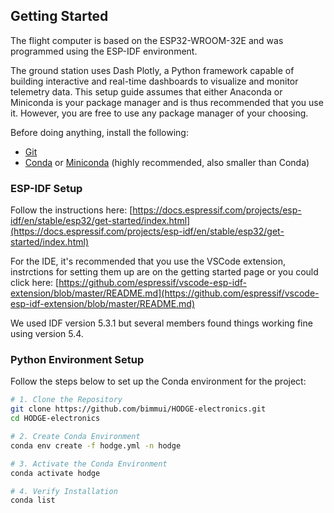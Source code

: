 
## Getting Started
The flight computer is based on the ESP32-WROOM-32E and was programmed using the ESP-IDF environment. 

The ground station uses Dash Plotly, a Python framework capable of building interactive and real-time dashboards to visualize and monitor telemetry data. This setup guide assumes that either Anaconda or Miniconda is your package manager and is thus recommended that you use it. However, you are free to use any package manager of your choosing.

Before doing anything, install the following:
- [Git](https://git-scm.com/downloads)
- [Conda](https://docs.conda.io/en/latest/) or [Miniconda](https://docs.conda.io/projects/miniconda/en/latest/) (highly recommended, also smaller than Conda)

### ESP-IDF Setup
Follow the instructions here: [https://docs.espressif.com/projects/esp-idf/en/stable/esp32/get-started/index.html](https://docs.espressif.com/projects/esp-idf/en/stable/esp32/get-started/index.html)

For the IDE, it's recommended that you use the VSCode extension, instrctions for setting them up are on the getting started page or you could click here: [https://github.com/espressif/vscode-esp-idf-extension/blob/master/README.md](https://github.com/espressif/vscode-esp-idf-extension/blob/master/README.md)

We used IDF version 5.3.1 but several members found things working fine using version 5.4. 


### Python Environment Setup

Follow the steps below to set up the Conda environment for the project:

```bash
# 1. Clone the Repository
git clone https://github.com/bimmui/HODGE-electronics.git
cd HODGE-electronics

# 2. Create Conda Environment
conda env create -f hodge.yml -n hodge

# 3. Activate the Conda Environment
conda activate hodge

# 4. Verify Installation
conda list
```

